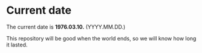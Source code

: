 # Current date

The current date is **1976.03.10.** (YYYY.MM.DD.)

This repository will be good when the world ends, so we will know how long it lasted.